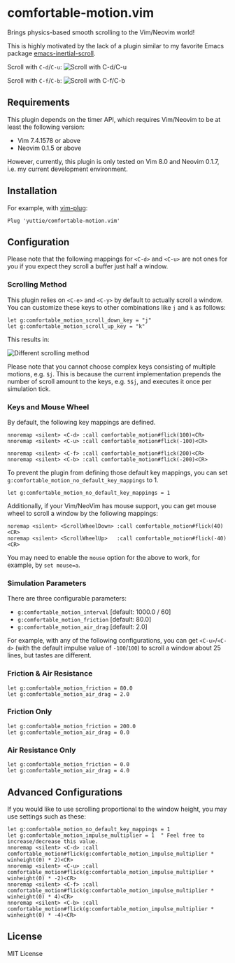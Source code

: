 # comfortable-motion.vim

Brings physics-based smooth scrolling to the Vim/Neovim world!

This is highly motivated by the lack of a plugin similar to my favorite Emacs package [emacs-inertial-scroll](https://github.com/kiwanami/emacs-inertial-scroll).

Scroll with `C-d`/`C-u`:
![Scroll with `C-d`/`C-u`](https://cloud.githubusercontent.com/assets/158553/21579969/841ab468-d013-11e6-8ce6-aa5442d52b6b.gif)

Scroll with `C-f`/`C-b`:
![Scroll with `C-f`/`C-b`](https://cloud.githubusercontent.com/assets/158553/21579968/841929ea-d013-11e6-82fb-e0f3d3e8e896.gif)


## Requirements
This plugin depends on the timer API, which requires Vim/Neovim to be at least the following version:

- Vim 7.4.1578 or above
- Neovim 0.1.5 or above

However, currently, this plugin is only tested on Vim 8.0 and Neovim 0.1.7, i.e. my current development environment.


## Installation

For example, with [vim-plug](https://github.com/junegunn/vim-plug):
```vim
Plug 'yuttie/comfortable-motion.vim'
```


## Configuration

Please note that the following mappings for `<C-d>` and `<C-u>` are not ones for you if you expect they scroll a buffer just half a window.

### Scrolling Method

This plugin relies on `<C-e>` and `<C-y>` by default to actually scroll a window.
You can customize these keys to other combinations like `j` and `k` as follows:

```vim
let g:comfortable_motion_scroll_down_key = "j"
let g:comfortable_motion_scroll_up_key = "k"
```

This results in:

![Different scrolling method](https://cloud.githubusercontent.com/assets/158553/24331179/ebc5b106-1269-11e7-90c2-747a68dec44b.gif)

Please note that you cannot choose complex keys consisting of multiple motions, e.g. `$j`.
This is because the current implementation prepends the number of scroll amount to the keys, e.g. `5$j`, and executes it once per simulation tick.


### Keys and Mouse Wheel

By default, the following key mappings are defined.

```vim
nnoremap <silent> <C-d> :call comfortable_motion#flick(100)<CR>
nnoremap <silent> <C-u> :call comfortable_motion#flick(-100)<CR>

nnoremap <silent> <C-f> :call comfortable_motion#flick(200)<CR>
nnoremap <silent> <C-b> :call comfortable_motion#flick(-200)<CR>
```

To prevent the plugin from defining those default key mappings,
you can set `g:comfortable_motion_no_default_key_mappings` to 1.

```vim
let g:comfortable_motion_no_default_key_mappings = 1
```


Additionally, if your Vim/NeoVim has mouse support, you can get mouse wheel to scroll a window by the following mappings:

```vim
noremap <silent> <ScrollWheelDown> :call comfortable_motion#flick(40)<CR>
noremap <silent> <ScrollWheelUp>   :call comfortable_motion#flick(-40)<CR>
```

You may need to enable the `mouse` option for the above to work, for example, by `set mouse=a`.


### Simulation Parameters

There are three configurable parameters:

* `g:comfortable_motion_interval` [default: 1000.0 / 60]
* `g:comfortable_motion_friction` [default: 80.0]
* `g:comfortable_motion_air_drag` [default: 2.0]

For example, with any of the following configurations, you can get `<C-u>`/`<C-d>` (with the
default impulse value of `-100`/`100`) to scroll a window about 25 lines, but
tastes are different.


### Friction & Air Resistance

```vim
let g:comfortable_motion_friction = 80.0
let g:comfortable_motion_air_drag = 2.0
```


### Friction Only

```vim
let g:comfortable_motion_friction = 200.0
let g:comfortable_motion_air_drag = 0.0
```


### Air Resistance Only

```vim
let g:comfortable_motion_friction = 0.0
let g:comfortable_motion_air_drag = 4.0
```


## Advanced Configurations

If you would like to use scrolling proportional to the window height,
you may use settings such as these:
```vim
let g:comfortable_motion_no_default_key_mappings = 1
let g:comfortable_motion_impulse_multiplier = 1  " Feel free to increase/decrease this value.
nnoremap <silent> <C-d> :call comfortable_motion#flick(g:comfortable_motion_impulse_multiplier * winheight(0) * 2)<CR>
nnoremap <silent> <C-u> :call comfortable_motion#flick(g:comfortable_motion_impulse_multiplier * winheight(0) * -2)<CR>
nnoremap <silent> <C-f> :call comfortable_motion#flick(g:comfortable_motion_impulse_multiplier * winheight(0) * 4)<CR>
nnoremap <silent> <C-b> :call comfortable_motion#flick(g:comfortable_motion_impulse_multiplier * winheight(0) * -4)<CR>
```


## License

MIT License
